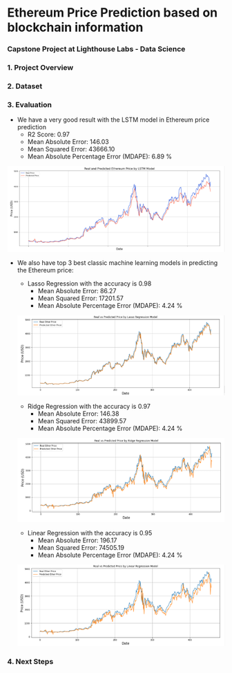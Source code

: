# Ethereum Price Prediction based on blockchain information
### Capstone Project at Lighthouse Labs - Data Science

### 1. Project Overview


### 2. Dataset

### 3. Evaluation
- We have a very good result with the LSTM model in Ethereum price prediction
  - R2 Score:  0.97
  - Mean Absolute Error:  146.03
  - Mean Squared Error:  43666.10
  - Mean Absolute Percentage Error (MDAPE): 6.89 %
 
 ![](images/LSTM.PNG)
 
- We also have top 3 best classic machine learning models in predicting the Ethereum price:
  - Lasso Regression with the accuracy is 0.98
    - Mean Absolute Error: 86.27
    - Mean Squared Error: 17201.57
    - Mean Absolute Percentage Error (MDAPE): 4.24 %
    
  ![](images/Lasso.PNG)
  
  - Ridge Regression with the accuracy is 0.97
    - Mean Absolute Error: 146.38
    - Mean Squared Error: 43899.57
    - Mean Absolute Percentage Error (MDAPE): 4.24 %

  ![](images/Ridge.PNG)
  
  - Linear Regression with the accuracy is 0.95
    - Mean Absolute Error: 196.17
    - Mean Squared Error: 74505.19
    - Mean Absolute Percentage Error (MDAPE): 4.24 %

  ![](images/Linear.PNG)
  
### 4. Next Steps
